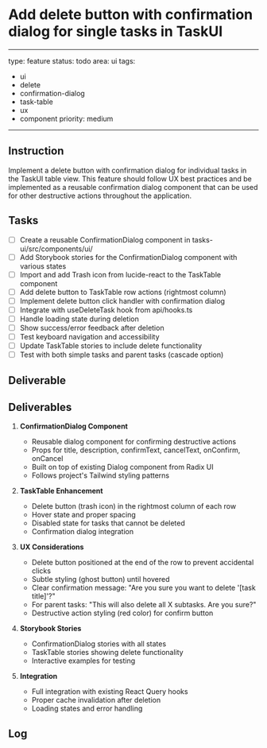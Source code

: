 # Add delete button with confirmation dialog for single tasks in TaskUI

---
type: feature
status: todo
area: ui
tags:
  - ui
  - delete
  - confirmation-dialog
  - task-table
  - ux
  - component
priority: medium
---


## Instruction
Implement a delete button with confirmation dialog for individual tasks in the TaskUI table view. This feature should follow UX best practices and be implemented as a reusable confirmation dialog component that can be used for other destructive actions throughout the application.

## Tasks
- [ ] Create a reusable ConfirmationDialog component in tasks-ui/src/components/ui/
- [ ] Add Storybook stories for the ConfirmationDialog component with various states
- [ ] Import and add Trash icon from lucide-react to the TaskTable component
- [ ] Add delete button to TaskTable row actions (rightmost column)
- [ ] Implement delete button click handler with confirmation dialog
- [ ] Integrate with useDeleteTask hook from api/hooks.ts
- [ ] Handle loading state during deletion
- [ ] Show success/error feedback after deletion
- [ ] Test keyboard navigation and accessibility
- [ ] Update TaskTable stories to include delete functionality
- [ ] Test with both simple tasks and parent tasks (cascade option)

## Deliverable
## Deliverables

1. **ConfirmationDialog Component**
   - Reusable dialog component for confirming destructive actions
   - Props for title, description, confirmText, cancelText, onConfirm, onCancel
   - Built on top of existing Dialog component from Radix UI
   - Follows project's Tailwind styling patterns

2. **TaskTable Enhancement**
   - Delete button (trash icon) in the rightmost column of each row
   - Hover state and proper spacing
   - Disabled state for tasks that cannot be deleted
   - Confirmation dialog integration

3. **UX Considerations**
   - Delete button positioned at the end of the row to prevent accidental clicks
   - Subtle styling (ghost button) until hovered
   - Clear confirmation message: "Are you sure you want to delete '[task title]'?"
   - For parent tasks: "This will also delete all X subtasks. Are you sure?"
   - Destructive action styling (red color) for confirm button

4. **Storybook Stories**
   - ConfirmationDialog stories with all states
   - TaskTable stories showing delete functionality
   - Interactive examples for testing

5. **Integration**
   - Full integration with existing React Query hooks
   - Proper cache invalidation after deletion
   - Loading states and error handling

## Log
